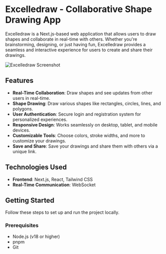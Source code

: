 # Excelledraw - Collaborative Shape Drawing App

Excelledraw is a Next.js-based web application that allows users to draw shapes and collaborate in real-time with others. Whether you're brainstorming, designing, or just having fun, Excelledraw provides a seamless and interactive experience for users to create and share their drawings.

![Excelledraw Screenshot](./public/screenshot.png) <!-- Add a screenshot if available -->

## Features

- **Real-Time Collaboration**: Draw shapes and see updates from other users in real-time.
- **Shape Drawing**: Draw various shapes like rectangles, circles, lines, and polygons.
- **User Authentication**: Secure login and registration system for personalized experiences.
- **Responsive Design**: Works seamlessly on desktop, tablet, and mobile devices.
- **Customizable Tools**: Choose colors, stroke widths, and more to customize your drawings.
- **Save and Share**: Save your drawings and share them with others via a unique link.

## Technologies Used

- **Frontend**: Next.js, React, Tailwind CSS
- **Real-Time Communication**: WebSocket

## Getting Started

Follow these steps to set up and run the project locally.

### Prerequisites

- Node.js (v18 or higher)
- pnpm
- Git
